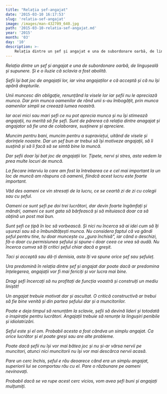 ```yaml
---
title: "Relația șef-angajat"
date: '2015-03-10 16:17:53'
slug: 'relatia-sef-angajat'
image: /images/man-432709_640.jpg
path: '2015-03-10-relatia-sef-angajat.md'
year: '2015'
month: '03'
day: '10'
description: >-
    Relația dintre un șef și angajat e una de subordonare oarbă, de lingușeală și supunere. Și e o iluzie că sclavia a fost abolită.Șefii își bat joc de angajații lor, iar vina angajaților e că acceptă ș
---
```

<div class="kg-card-markdown"><p><em>Relația dintre un șef și angajat e una de subordonare oarbă, de lingușeală și supunere. Și e o iluzie că sclavia a fost abolită.</em></p>
<p><em>Șefii își bat joc de angajații lor, iar vina angajaților e că acceptă și că nu își apără drepturile.</em></p>
<p><em>Unii muncesc din obligație, renunțând la visele lor iar șefii nu le apreciază munca. Dar prin munca oamenilor de rând unii s-au îmbogățit, prin munca oamenilor simpli se creează lumea noastră.</em></p>
<p><em>Iar acei mici sau mari șefi ce nu pot aprecia munca și nu își stimează angajații, nu merită să fie șefi. Sunt de părerea că relația dintre anagajat și angajator să fie una de colaborare, susținere și apreciere.</em></p>
<p><em>Muncim pentru bani, muncim pentru a supraviețui, uitând de visele și dorințele noastre. Dar un șef bun ar trebui să își motiveze angajații, să îi susțină și să îi facă să se simtă bine la muncă.</em></p>
<p><em>Dar șefii doar își bat joc de angajații lor. Țipete, nervi și stres, asta vedem la prea multe locuri de muncă.</em></p>
<p><em>La fiecare interviu la care am fost la întrebarea ce e cel mai important la un loc de muncă am răspuns că oamenii, fiindcă acest lucru este foarte important.</em></p>
<p><em>Văd des oameni ce vin stresați de la lucru, ce se ceartă zi de zi cu colegii sau cu șeful.</em></p>
<p><em>Oameni ce sunt șefi pe doi trei lucrători, dar devin foarte îngâmfați și mândri, oameni ce sunt gata să bârfească și să mituiască doar ca să obțină un post mai bun.</em></p>
<p><em>Sunt șefi ce țipă în loc să vorbească. Și nici nu încerca să ai idei cum să îți ușurezi sau să o îmbunătățești munca. Nu considera faptul că va gândi șeful pentru tine, tu doar muncește cu „gura închisă", iar când o deschizi, fă-o doar cu permisiunea șefului și spune-i doar ceea ce vrea să audă. Nu încerca cumva să îți critici șeful chiar dacă a greșit.</em></p>
<p><em>Taci și acceptă sau dă-ți demisia, asta îți va spune orice șef sau șefuleț.</em></p>
<p><em>Ura predomină în relația dintre șef și angajat dar poate dacă ar predomina înțelegerea, angajații vor fi mai fericiți și vor lucra mai bine.</em></p>
<p><em>Dragi șefi încercați să nu profitați de funcția voastră și construiți un mediu liniștit!</em></p>
<p><em>Un angajat trebuie motivat dar și ascultat. O critică constructivă ar trebui să fie bine venită și din partea șefului dar și a muncitorilor.</em></p>
<p><em>Poate e deja timpul să renunțăm la sclavie, șefii să devină lideri și totodată o inspirație pentru lucrători. Angajații trebuie să renunțe la lingușiri penibile și idiolatrizări.</em></p>
<p><em>Șeful este și el om. Probabil acesta a fost cândva un simplu angajat. Ca orice lucrător și el poate greși sau are alte probleme. </em></p>
<p><em>Poate dacă șefii nu își vor mai bătea joc și nu și-ar vărsa nervii pe muncitori, atunci nici muncitorii nu își vor mai descărca nervii acasă.</em></p>
<p><em>Pare un cerc închis, șeful e rău deoarece când era un simplu angajat, superiorii lui se comportau rău cu el. Pare o răzbunare pe oameni nevinovați.</em></p>
<p><em>Probabil dacă se va rupe acest cerc vicios, vom avea șefi buni și angajați mulțumiți.</em></p>
</div>
    